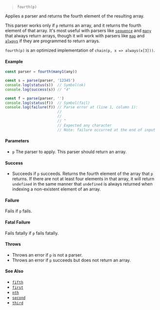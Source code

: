 <!--
 Copyright (c) 2020 Thomas J. Otterson
 
 This software is released under the MIT License.
 https://opensource.org/licenses/MIT
-->

> `fourth(p)`

Applies a parser and returns the fourth element of the resulting array.

This parser works only if `p` returns an array, and it returns the fourth element of that array. It's most useful with parsers like [`sequence`](sequence.md) and [`many`](many.md) that always return arrays, though it will work with parsers like [`map`](map.md) and [`always`](always.md) if they are programmed to return arrays.

`fourth(p)` is an optimized implementation of `chain(p, x => always(x[3]))`.

#### Example

```javascript
const parser = fourth(many1(any))

const s = parse(parser, '12345')
console.log(status(s))  // Symbol(ok)
console.log(success(s)) // "4"

const f = parse(parser, '')
console.log(status(f))  // Symbol(fail)
console.log(failure(f)) // Parse error at (line 1, column 1):
                        //
                        // 
                        // ^
                        // Expected any character
                        // Note: failure occurred at the end of input
```

#### Parameters

* `p` The parser to apply. This parser should return an array.

#### Success

* Succeeds if `p` succeeds. Returns the fourth element of the array that `p` returns. If there are not at least four elements in that array, it will return `undefined` in the same manner that `undefined` is always returned when indexing a non-existent element of an array.

#### Failure

Fails if `p` fails.

#### Fatal Failure

Fails fatally if `p` fails fatally.

#### Throws

* Throws an error if `p` is not a parser.
* Throws an error if `p` succeeds but does not return an array.

#### See Also

* [`fifth`](fifth.md)
* [`first`](first.md)
* [`nth`](nth.md)
* [`second`](second.md)
* [`third`](third.md)